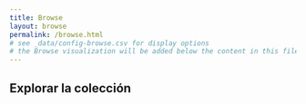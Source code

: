 ```yaml
---
title: Browse
layout: browse
permalink: /browse.html
# see _data/config-browse.csv for display options
# the Browse visualization will be added below the content in this file
---
```


## Explorar la colección
